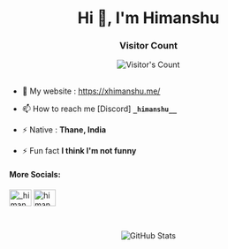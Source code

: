 <h1 align="center">Hi 👋, I'm Himanshu</h1>


<h3 align="center"> Visitor Count</h3> 
<div align="center" >
  <img src="https://profile-counter.glitch.me/frHimanshu/count.svg" alt="Visitor's Count" />
</div> <br>


- 🔭 My website : https://xhimanshu.me/

- 📫 How to reach me [Discord] **`_himanshu__`**

- ⚡ Native : **Thane, India**

- ⚡ Fun fact **I think I'm not funny**

<h4 align="left">More Socials:</h4>
<p align="left">
<a href="https://twitter.com/_himanxu" target="blank"><img align="center" src="https://raw.githubusercontent.com/rahuldkjain/github-profile-readme-generator/master/src/images/icons/Social/twitter.svg" alt="_himanxu" height="30" width="40" /></a>
<a href="https://www.leetcode.com/himanxu_" target="blank"><img align="center" src="https://raw.githubusercontent.com/rahuldkjain/github-profile-readme-generator/master/src/images/icons/Social/leet-code.svg" alt="himanxu_" height="30" width="40" /></a>
</p>
<br>


<p align="center">
  <img src="https://github-readme-stats.vercel.app/api?username=frHimanshu&theme=dark&hide_border=false&include_all_commits=true&count_private=false" alt="GitHub Stats" />
</p>
